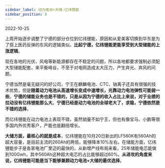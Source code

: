 ```yaml
---
sidebar_label: 动力电池+大储-亿纬锂能
sidebar_position: 8
---
```


2022-10-25

上周开始逐步调整了宁德的部分仓位到亿纬锂能，原因和从爱美客切换到华东是为了搭上医药反弹的东风的逻辑类似。**比起宁德，亿纬锂能更能享受到大型储能的上涨逻辑**。

现在各地的光伏、风电等新能源都存在不稳定的问题，所以各地都要求强制必须配大型储能配套，来平衡峰谷，不至于对电网造成太大压力，产生弃光、弃风的问题。

宁德当然是毫无疑问的好公司，宁王在麒麟电池、CTC、钠离子还具有很强的技术优势，但是**随着动力电池从高速增长变成中速增长，光靠动力电池弹性可能弱一些**。**宁德的储能业务也是不错的，只是从因为宁德的收入占比上来说，对于业绩的拉动没有亿纬锂能那么大**。**宁德已经是动力电池的全球老大了，求稳，宁德依然是不错的选择**。

而亿纬锂能在动力电池上表现不错，虽然销量不如宁王，但也有像宝马、小鹏等很多国内外优秀客户，产能也是翻倍增长。

**大储方面，最核心的就是成本**，亿纬锂能在10月20日新出的LF560K有560Ah的超大容量，是目前主流的260Ah的两倍，能够降本10%左右。在储能方面，亿纬锂能步子是各家电池厂里迈的最快的，从新增产线布局来看，25年储能电芯能做到100Gwh，其中560Ah这种超大电芯的占比能够超过60%。**从进攻的角度来说，亿纬锂能可能是当下能够兼顾动力电池+大储的最优选择**。